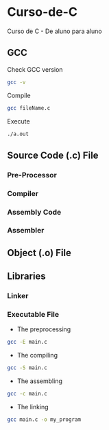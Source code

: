 # Curso-de-C
Curso de C - De aluno para aluno


## GCC

Check GCC version
```sh
gcc -v
```

Compile
```sh
gcc fileName.c
```

Execute
```sh
./a.out
```


## Source Code (.c) File
### Pre-Processor
### Compiler
### Assembly Code
### Assembler
## Object (.o) File
## Libraries
### Linker
### Executable File


- The preprocessing
```sh
gcc -E main.c 
```

- The compiling
```sh
gcc -S main.c
```

- The assembling
```sh
gcc -c main.c
```

- The linking
```sh
gcc main.c -o my_program
```




















